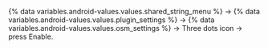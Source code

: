 {% data variables.android-values.values.shared_string_menu %} -> {% data variables.android-values.values.plugin_settings %} -> {% data variables.android-values.values.osm_settings %} -> Three dots icon -> press Enable.
